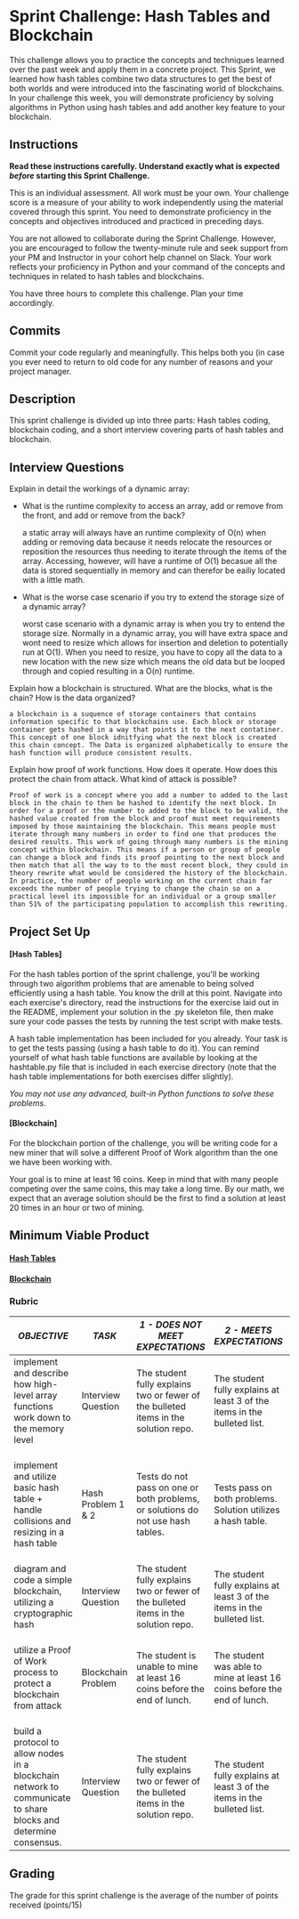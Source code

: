 # Sprint Challenge: Hash Tables and Blockchain

This challenge allows you to practice the concepts and techniques learned over the past week and apply them in a concrete project. This Sprint, we learned how hash tables combine two data structures to get the best of both worlds and were introduced into the fascinating world of blockchains. In your challenge this week, you will demonstrate proficiency by solving algorithms in Python using hash tables and add another key feature to your blockchain.

## Instructions

**Read these instructions carefully. Understand exactly what is expected _before_ starting this Sprint Challenge.**

This is an individual assessment. All work must be your own. Your challenge score is a measure of your ability to work independently using the material covered through this sprint. You need to demonstrate proficiency in the concepts and objectives introduced and practiced in preceding days.

You are not allowed to collaborate during the Sprint Challenge. However, you are encouraged to follow the twenty-minute rule and seek support from your PM and Instructor in your cohort help channel on Slack. Your work reflects your proficiency in Python and your command of the concepts and techniques in related to hash tables and blockchains.

You have three hours to complete this challenge. Plan your time accordingly.

## Commits

Commit your code regularly and meaningfully. This helps both you (in case you ever need to return to old code for any number of reasons and your project manager.

## Description

This sprint challenge is divided up into three parts:  Hash tables coding, blockchain coding, and a short interview covering parts of hash tables and blockchain.

## Interview Questions

Explain in detail the workings of a dynamic array:
* What is the runtime complexity to access an array, add or remove from the front, and add or remove from the back?

	a static array will always have an runtime complexity of O(n) when adding or removing data because it needs relocate the resources or reposition the resources thus needing to iterate through the items of the array. Accessing, however, will have a runtime of O(1) becasue all the data is stored sequentially in memory and can therefor be eailiy located with a little math.

* What is the worse case scenario if you try to extend the storage size of a dynamic array?

	worst case scenario with a dynamic array is when you try to entend the storage size. Normally in a dynamic array, you will have extra space and wont need to resize which allows for insertion and deletion to potentially run at O(1). When you need to resize, you have to copy all the data to a new location with the new size which means the old data but be looped through and copied resulting in a O(n) runtime.

Explain how a blockchain is structured. What are the blocks, what is the chain? How is the data organized?

	a blockchain is a suquence of storage containers that contains information specific to that blockchains use. Each block or storage container gets hashed in a way that points it to the next contatiner. This concept of one block idnitfying what the next block is created this chain concept. The Data is organized alphabetically to ensure the hash function will produce consistent results.
 
Explain how proof of work functions. How does it operate. How does this protect the chain from attack. What kind of attack is possible?

	Proof of work is a concept where you add a number to added to the last block in the chain to then be hashed to identify the next block. In order for a proof or the number to added to the block to be valid, the hashed value created from the block and proof must meet requirements imposed by those maintaining the blockchain. This means people must iterate through many numbers in order to find one that produces the desired results. This work of going through many numbers is the mining concept within blockchain. This means if a person or group of people can change a block and finds its proof pointing to the next block and then match that all the way to to the most recent block, they could in theory rewrite what would be considered the history of the blockchain. In practice, the number of people working on the current chain far exceeds the number of people trying to change the chain so on a practical level its impossible for an individual or a group smaller than 51% of the participating population to accomplish this rewriting.

## Project Set Up

#### [Hash Tables]

For the hash tables portion of the sprint challenge, you'll be working through two algorithm problems that are amenable to being solved efficiently using a hash table. You know the drill at this point. Navigate into each exercise's directory, read the instructions for the exercise laid out in the README, implement your solution in the .py skeleton file, then make sure your code passes the tests by running the test script with make tests.

A hash table implementation has been included for you already. Your task is to get the tests passing (using a hash table to do it). You can remind yourself of what hash table functions are available by looking at the hashtable.py file that is included in each exercise directory (note that the hash table implementations for both exercises differ slightly).

*You may not use any advanced, built-in Python functions to solve these problems.*

#### [Blockchain]

For the blockchain portion of the challenge, you will be writing code for a new miner that will solve a different Proof of Work algorithm than the one we have been working with.

Your goal is to mine at least 16 coins.  Keep in mind that with many people competing over the same coins, this may take a long time.  By our math, we expect that an average solution should be the first to find a solution at least 20 times in an hour or two of mining.  

## Minimum Viable Product

#### [Hash Tables](https://github.com/LambdaSchool/Sprint-Challenge--Hash-BC/tree/master/hashtables)

#### [Blockchain](https://github.com/LambdaSchool/Sprint-Challenge--Hash-BC/tree/master/blockchain)


### Rubric

| *OBJECTIVE*                                                                                                     | *TASK*             | *1 - DOES NOT MEET EXPECTATIONS*                                                                                            | *2 - MEETS EXPECTATIONS*                                                                                                       | *3 - EXCEEDS EXPECTATIONS                                                                                                                             |
|-----------------------------------------------------------------------------------------------------------------|--------------------|-----------------------------------------------------------------------------------------------------------------------------|--------------------------------------------------------------------------------------------------------------------------------|-------------------------------------------------------------------------------------------------------------------------------------------------------|
| implement and describe how high-level array functions work down to the memory level                             | Interview Question | The student fully explains two or fewer of the bulleted items in the solution repo\. | The student fully explains at least 3 of the items in the bulleted list\.                                | The student fully explains 4 or more items from the bulleted list\.           |
| implement and utilize basic hash table + handle collisions and resizing in a hash table                         | Hash Problem 1 & 2 | Tests do not pass on one or both problems, or solutions do not use hash tables.                                             | Tests pass on both problems.  Solution utilizes a hash table.                                                                  | Tests pass on on both problems with solutions utilizing hash tables, linear runtime complexity, no flake8 complaints.                                 |
| diagram and code a simple blockchain, utilizing a cryptographic hash                                            | Interview Question | The student fully explains two or fewer of the bulleted items in the solution repo\. | The student fully explains at least 3 of the items in the bulleted list\.                                | The student fully explains 4 or more items from the bulleted list\.           |
| utilize a Proof of Work process to protect a blockchain from attack                                             | Blockchain Problem | The student is unable to mine at least 16 coins before the end of lunch.                                                               | The student was able to mine at least 16 coins before the end of lunch.                                                                   | The student presented a unique solution that was able to mine more than 1000 coins before the end of lunch.                                            |
| build a protocol to allow nodes in a blockchain network to communicate to share blocks and determine consensus. | Interview Question | The student fully explains two or fewer of the bulleted items in the solution repo\. | The student fully explains at least 3 of the items in the bulleted list\.                                | The student fully explains 4 or more items from the bulleted list\.           |

## Grading
The grade for this sprint challenge is the average of the number of points received (points/15)
